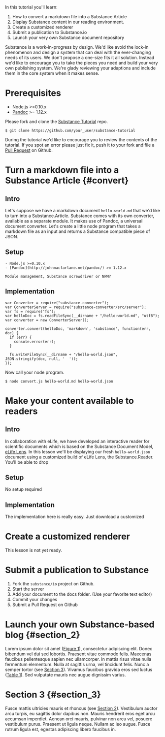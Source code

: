 In this tutorial you'll learn:

1. How to convert a markdown file into a Substance Article
2. Display Substance content in our reading environment.
3. Create a customized renderer
4. Submit a publication to Substance.io
5. Launch your very own Substance document repository

Substance is a work-in-progress by design. We'd like avoid the lock-in phenomenon and design a system that can deal with the ever-changing needs of its users. We don't propose a one-size fits it all solution. Instead we'd like to encourage you to take the pieces you need and build your very own publishing system. We're glady reviewing your adaptions and include them in the core system when it makes sense.

# Prerequisites

   - Node.js >=0.10.x
   - [Pandoc](http://johnmacfarlane.net/pandoc/) >= 1.12.x

Please fork and clone the [Substance Tutorial](https://github.com/substance/tutorial) repo.

    $ git clone https://github.com/your_user/substance-tutorial

During the tutorial we'd like to encourage you to review the contents of the tutorial. If you spot an error please just fix it, push it to your fork and file a [Pull Request](https://help.github.com/articles/using-pull-requests) on Github.

# Turn a markdown file into a Substance Article {#convert}

## Intro

Let's suppose we have a markdown document `hello-world.md` that we'd like to turn into a Substance.Article. Substance comes with its own converter, available as a separate module. It makes use of Pandoc, a universal document converter. Let's create a little node program that takes a markdown file as an input and returns a Substance compatible piece of JSON.

## Setup
  
    - Node.js >=0.10.x
    - [Pandoc](http://johnmacfarlane.net/pandoc/) >= 1.12.x

    Module management, Substance screwdriver or NPM?

## Implementation

    var Converter = require("substance-converter");
    var ConverterServer = require("substance-converter/src/server");
    var fs = require('fs');
    var helloDoc = fs.readFileSync(__dirname + "/hello-world.md", "utf8");
    var converter = new ConverterServer();

    converter.convert(helloDoc, 'markdown', 'substance', function(err, doc) {
      if (err) {
        console.error(err);
      }

      fs.writeFileSync(__dirname + "/hello-world.json", JSON.stringify(doc, null, '  '));
    });

Now call your node program.

    $ node convert.js hello-world.md hello-world.json

# Make your content available to readers

## Intro

In collaboration with eLife, we have developed an interactive reader for scientific documents which is based on the Substance Document Model, [eLife Lens](http://lens.substance.io). In this lesson we'll be displaying our fresh `hello-world.json` document using a customized build of eLife Lens, the Substance.Reader. You'll be able to drop

## Setup

No setup required

## Implementation

The implementation here is really easy. Just download a customized 

# Create a customized renderer

This lesson is not yet ready.

# Submit a publication to Substance

1. Fork the `substance/io` project on Github.
2. Start the server
3. Add your document to the docs folder. (Use your favorite text editor)
4. Commit your changes
5. Submit a Pull Request on Github

# Launch your own Substance-based blog {#section_2}

Lorem ipsum dolor sit amet ([Figure 1](figure_1)), consectetur adipiscing elit. Donec bibendum vel dui sed lobortis. Praesent vitae commodo felis. Maecenas faucibus pellentesque sapien nec ullamcorper. In mattis risus vitae nulla fermentum elementum. Nulla at sagittis urna, vel tincidunt felis. Nunc a semper tortor (see [Section 3](section_3)). Vivamus faucibus gravida eros sed luctus ([Table 1](table_1)). Sed vulputate mauris nec augue dignissim varius.

# Section 3 {#section_3}

Fusce mattis ultricies mauris et rhoncus (see [Section 2](section_2)). Vestibulum auctor arcu turpis, eu sagittis dolor dapibus non. Mauris hendrerit eros eget arcu accumsan imperdiet. Aenean orci mauris, pulvinar non arcu vel, posuere vestibulum purus. Praesent ut ligula neque. Nullam ac leo augue. Fusce rutrum ligula est, egestas adipiscing libero faucibus in.
